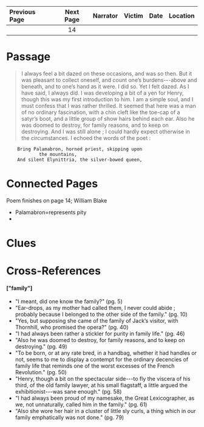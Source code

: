 | Previous Page | Next Page | Narrator | Victim | Date | Location |
|:--------------|:---------:|---------:|-------:|-----:|---------:|
|               |    14     |          |        |      |          |

# Passage
>I always feel a bit dazed on these occasions, and was so then. But it was pleasant to collect oneself, and count one’s burdens---above and beneath, and to one’s hand as it were. I did so. Yet I felt dazed. As I have said, I always did. I was developing a bit of a yen for Henry, though this was my first introduction to him. I am a simple soul, and I must confess that I was rather thrilled. It seemed that here was a man of no ordinary fascination, with a chin cleft like the toe-cap of a satyr’s boot, and a little group of show hairs behind each ear. Also he was doomed to destroy, for family reasons, and to keep on destroying. And I was still alone ; I could hardly expect otherwise in the circumstances. I echoed the words of the poet :

        Bring Palamabron, horned priest, skipping upon
                the mountains,
        And silent Elynittria, the silver-bowed queen, 
# Connected Pages
Poem finishes on page 14; William Blake
* Palamabron=represents pity
* 
# Clues
# Cross-References
#### ["family"]
* "I meant, did one know the family?" (pg. 5)
* "Ear-drops, as my mother had called them, I never could abide ; probably because I belonged to the other side of the family." (pg. 10)
* "Yes, but supposing she came of the family of Jack’s visitor, with Thornhill, who promised the opera?" (pg. 40)
* "I had always been rather a stickler for purity in family life." (pg. 46)
* "Also he was doomed to destroy, for family reasons, and to keep on destroying." (pg. 49)
* "To be born, or at any rate bred, in a handbag, whether it had handles or not, seems to me to display a contempt for the ordinary decencies of family life that reminds one of the worst excesses of the French Revolution." (pg. 50)
* "Henry, though a bit on the spectacular side---to fly the viscera of his third, of the old family lawyer, at his small flagstaff, a little argued the exhibitionist---was sane enough." (pg. 58)
* "I had always been proud of my namesake, the Great Lexicographer, as we, not unnaturally, called him in the family." (pg. 61)
* "Also she wore her hair in a cluster of little sly curls, a thing which in our family emphatically was not done." (pg. 79)
